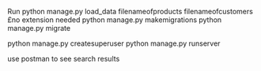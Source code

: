 Run python manage.py load_data filenameofproducts filenameofcustomers
£no extension needed
python manage.py makemigrations 
python manage.py migrate

python manage.py createsuperuser
python manage.py runserver

use postman to see search results 
